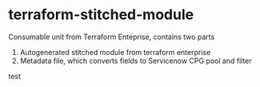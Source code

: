 # terraform-stitched-module

Consumable unit from Terraform Enteprise, contains two parts
1. Autogenerated stitched module from terraform enterprise
2. Metadata file, which converts fields to Servicenow CPG pool and filter

test

